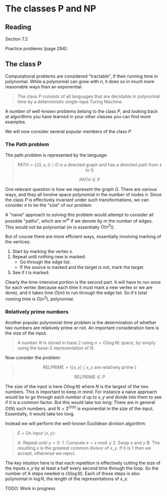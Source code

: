 # The classes P and NP

## Reading

Section 7.2

Practice problems (page 294):

## The class P

Computational problems are considered "tractable", if their running time in polynomial. While a polynomial can grow with $n$, it does so in much more reasonable ways than an exponential.

> The class $P$ consists of all languages that are decidable in polynomial time by a deterministic single-tape Turing Machine.

A number of well-known problems belong to the class $P$, and looking back at algorithms you have learned in your other classes you can find more examples.

We will now consider several popular members of the class $P$

### The Path problem

The path problem is represented by the language:

> $$\textrm{PATH} = \left\{\langle G, s, t\rangle\mid G\textrm{ is a directed graph and has a directed path from }s\textrm{ to }t\right\}$$
>
> $$\textrm{PATH}\in P$$

One relevant question is how we represent the graph $G$. There are various ways, and they all involve space polynomial in the number of nodes $n$. Since the class $P$ is effectively invariant under such transformations, we can consider $n$ to be the "size" of our problem.

A "naive" approach to solving this problem would attempt to consider all possible "paths", which are $m^m$ if we denote by $m$ the number of edges. This would not be polynomial ($m$ is essentially $O(n^2)$).

But of course there are more efficient ways, essentially involving marking of the vertices:

1. Start by marking the vertex $s$.
2. Repeat until nothing new is marked:
    - Go through the edge list.
    - If the source is marked and the target is not, mark the target.
3. See if $t$ is marked.

Clearly the time-intensive portion is the second part. It will have to run once for each vertex (because each time it must mark a new vertex or we are done), and it takes time $O(m)$ to run through the edge list. So it's total running time is $O(n^3)$, polynomial.

### Relatively prime numbers

Another popular polynomial-time problem is the determination of whether two numbers are relatively prime or not. An important consideration here is the size of the input.

> A number $N$ is stored in base $2$ using $n=O(\log N)$ space, by simply using the base-2 representation of $N$.

Now consider the problem:

> $$\textrm{RELPRIME} = \left\{\langle x, y\rangle\mid x,y\textrm{ are relatively prime }\right\}$$
>
> $$\textrm{RELPRIME}\in P$$

The size of the input is here $O(\log N)$ where $N$ is the largest of the two numbers. This is important to keep in mind. For instance a naive approach would be to go through each number $d$ up to $x,y$ and divide into them to see if it is a common factor. But this would take too long: There are in general $O(N)$ such numbers, and $N=2^{O(n)}$ is exponential in the size of the input. Essentially, it would take too long.

Instead we will perform the well-known Euclidean division algorithm:

> $E$ = On input $\langle x, y\rangle$:
>
> A. Repeat until $y = 0$:
>     1. Compute $x = x \bmod y$
>     2. Swap $x$ and $y$
> B. The resulting $x$ is the greatest common divisor of $x,y$. If it is $1$ then we accept, otherwise we reject.

The key intuition here is that each repetition is effectively cutting the size of the inputs $x,y$ by at least a half every second time through the loop. So the number of A steps needed is $O(\log N)$. Each of those steps is also polynomial in $\log N$, the length of the representations of $x,y$.


TODO: Work in progress
